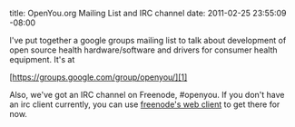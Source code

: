 title: OpenYou.org Mailing List and IRC channel
date: 2011-02-25 23:55:09 -08:00

I've put together a google groups mailing list to talk about
development of open source health hardware/software and drivers for
consumer health equipment. It's at

[https://groups.google.com/group/openyou/][1]

Also, we've got an IRC channel on Freenode, #openyou. If you don't
have an irc client currently, you can use [freenode's web client][2]
to get there for now.

[1]: https://groups.google.com/group/openyou/
[2]: http://webchat.freenode.net/

